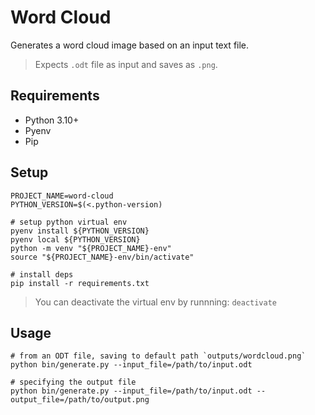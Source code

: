 # Word Cloud

Generates a word cloud image based on an input text file.

> Expects `.odt` file as input and saves as `.png`.

## Requirements

- Python 3.10+
- Pyenv
- Pip

## Setup

```shell
PROJECT_NAME=word-cloud
PYTHON_VERSION=$(<.python-version)

# setup python virtual env
pyenv install ${PYTHON_VERSION}
pyenv local ${PYTHON_VERSION}
python -m venv "${PROJECT_NAME}-env"
source "${PROJECT_NAME}-env/bin/activate"

# install deps
pip install -r requirements.txt
```

> You can deactivate the virtual env by runnning: `deactivate`

## Usage

```shell
# from an ODT file, saving to default path `outputs/wordcloud.png`
python bin/generate.py --input_file=/path/to/input.odt

# specifying the output file
python bin/generate.py --input_file=/path/to/input.odt --output_file=/path/to/output.png
```
